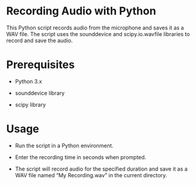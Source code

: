 # Recording Audio with Python
This Python script records audio from the microphone and saves it as a WAV file. The script uses the sounddevice and scipy.io.wavfile libraries to record and save the audio.

# Prerequisites

- Python 3.x 
* sounddevice library
+ scipy library

# Usage
- Run the script in a Python environment. 
* Enter the recording time in seconds when prompted.
+ The script will record audio for the specified duration and save it as a WAV file named “My Recording.wav” in the current directory.

